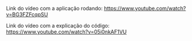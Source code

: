 Link do vídeo com a aplicação rodando:
https://www.youtube.com/watch?v=BG3FZFcqpSU

Link do vídeo com a explicação do código:
https://www.youtube.com/watch?v=05i0nkAF1VU
